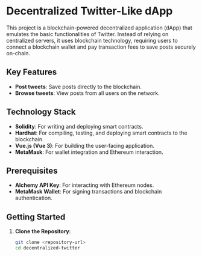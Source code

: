 # Decentralized Twitter-Like dApp

This project is a blockchain-powered decentralized application (dApp) that emulates the basic functionalities of Twitter. Instead of relying on centralized servers, it uses blockchain technology, requiring users to connect a blockchain wallet and pay transaction fees to save posts securely on-chain.

## Key Features

- **Post tweets**: Save posts directly to the blockchain.
- **Browse tweets**: View posts from all users on the network.

## Technology Stack

- **Solidity**: For writing and deploying smart contracts.
- **Hardhat**: For compiling, testing, and deploying smart contracts to the blockchain.
- **Vue.js (Vue 3)**: For building the user-facing application.
- **MetaMask**: For wallet integration and Ethereum interaction.

## Prerequisites

- **Alchemy API Key**: For interacting with Ethereum nodes.
- **MetaMask Wallet**: For signing transactions and blockchain authentication.

## Getting Started

1. **Clone the Repository**:
   ```bash
   git clone <repository-url>
   cd decentralized-twitter